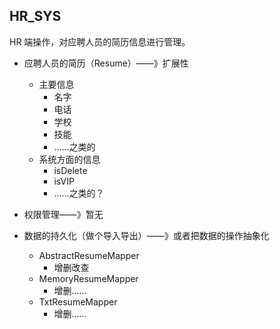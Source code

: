 ## HR_SYS

HR 端操作，对应聘人员的简历信息进行管理。

* 应聘人员的简历（Resume）——》扩展性
  * 主要信息
    * 名字
    * 电话
    * 学校
    * 技能
    * ……之类的
  * 系统方面的信息
    * isDelete
    * isVIP
    * ……之类的？

* 权限管理——》暂无
* 数据的持久化（做个导入导出）——》或者把数据的操作抽象化
  * AbstractResumeMapper
    * 增删改查
  * MemoryResumeMapper
    * 增删……
  * TxtResumeMapper
    * 增删……

